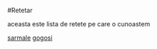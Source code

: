 #Retetar

aceasta este lista de retete pe care o cunoastem


[sarmale](./sarmale.md)
[gogosi](./gogosi.md)